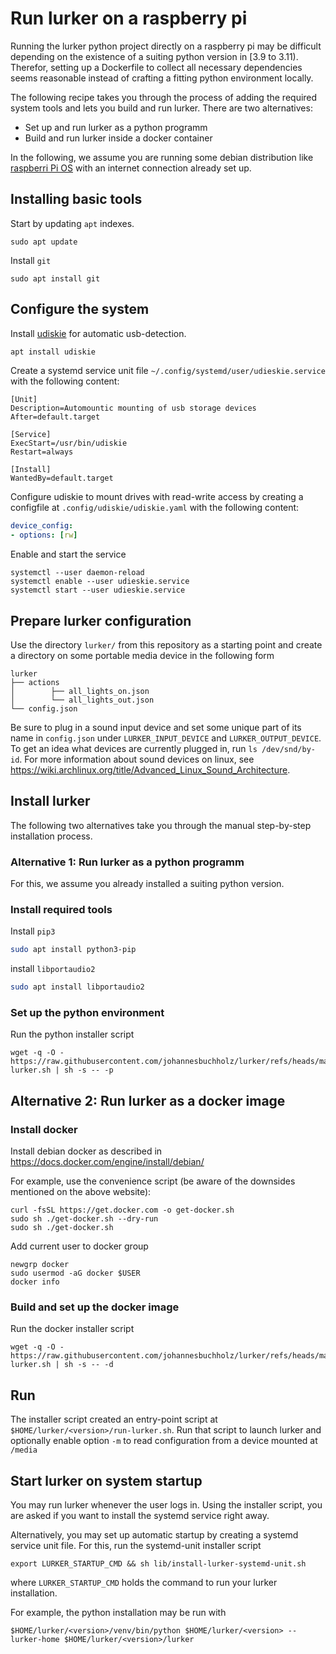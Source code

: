 # Run lurker on a raspberry pi
Running the lurker python project directly on a raspberry pi may be difficult depending on the existence of a suiting python version in [3.9 to 3.11).
Therefor, setting up a Dockerfile to collect all necessary dependencies seems reasonable instead of crafting a fitting python environment locally.   

The following recipe takes you through the process of adding the required system tools and lets you build and run lurker.
There are two alternatives:
- Set up and run lurker as a python programm
- Build and run lurker inside a docker container

In the following, we assume you are running some debian distribution like [raspberri Pi OS](https://www.raspberrypi.com/software/operating-systems/) with an internet connection already set up.

## Installing basic tools
Start by updating `apt` indexes.

```shell
sudo apt update
```

Install `git`
```shell
sudo apt install git
```

## Configure the system
Install [udiskie](https://github.com/coldfix/udiskie) for automatic usb-detection.
```sh
apt install udiskie
```

Create a systemd service unit file `~/.config/systemd/user/udieskie.service` with the following content:
 ```unit file (systemd)
[Unit]
Description=Automountic mounting of usb storage devices
After=default.target

[Service]
ExecStart=/usr/bin/udiskie
Restart=always

[Install]
WantedBy=default.target
```

Configure udiskie to mount drives with read-write access by creating a configfile at `.config/udiskie/udiskie.yaml` with the following content:
```yaml
device_config:
- options: [rw]
```

Enable and start the service
```shell
systemctl --user daemon-reload
systemctl enable --user udieskie.service
systemctl start --user udieskie.service
```

## Prepare lurker configuration

Use the directory `lurker/` from this repository as a starting point and create a directory on some portable media device in the following form
```
lurker
├── actions
│        ├── all_lights_on.json
│        └── all_lights_out.json
└── config.json
```

Be sure to plug in a sound input device and set some unique part of its name in `config.json` under `LURKER_INPUT_DEVICE` and `LURKER_OUTPUT_DEVICE`.
To get an idea what devices are currently plugged in, run `ls /dev/snd/by-id`. For more information about sound devices on linux, see https://wiki.archlinux.org/title/Advanced_Linux_Sound_Architecture.

## Install lurker

The following two alternatives take you through the manual step-by-step installation process.

### Alternative 1: Run lurker as a python programm

For this, we assume you already installed a suiting python version.

### Install required tools

Install `pip3`
```sh
sudo apt install python3-pip
```

install `libportaudio2`
```sh
sudo apt install libportaudio2
```

### Set up the python environment

Run the python installer script

```shell
wget -q -O - https://raw.githubusercontent.com/johannesbuchholz/lurker/refs/heads/main/lib/install-lurker.sh | sh -s -- -p
```

## Alternative 2: Run lurker as a docker image

### Install docker

Install debian docker as described in https://docs.docker.com/engine/install/debian/

For example, use the convenience script (be aware of the downsides mentioned on the above website):
 ```shell
 curl -fsSL https://get.docker.com -o get-docker.sh
 sudo sh ./get-docker.sh --dry-run
 sudo sh ./get-docker.sh
 ```

Add current user to docker group
 ```shell
 newgrp docker
 sudo usermod -aG docker $USER
 docker info
 ```

### Build and set up the docker image
Run the docker installer script

```shell
wget -q -O - https://raw.githubusercontent.com/johannesbuchholz/lurker/refs/heads/main/lib/install-lurker.sh | sh -s -- -d
```

## Run
The installer script created an entry-point script at `$HOME/lurker/<version>/run-lurker.sh`.
Run that script to launch lurker and optionally enable option `-m` to read configuration from a device mounted at `/media`

## Start lurker on system startup
You may run lurker whenever the user logs in.
Using the installer script, you are asked if you want to install the systemd service right away. 

Alternatively, you may set up automatic startup by creating a systemd service unit file. For this, run the systemd-unit installer script
```shell
export LURKER_STARTUP_CMD && sh lib/install-lurker-systemd-unit.sh
```
where `LURKER_STARTUP_CMD` holds the command to run your lurker installation.

For example, the python installation may be run with 
```shell
$HOME/lurker/<version>/venv/bin/python $HOME/lurker/<version> --lurker-home $HOME/lurker/<version>/lurker
```
